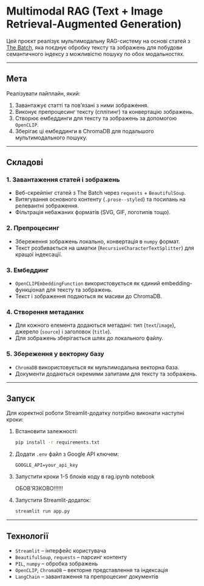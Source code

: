 # Multimodal RAG (Text + Image Retrieval-Augmented Generation)

Цей проєкт реалізує мультимодальну RAG-систему на основі статей з [The Batch](https://www.deeplearning.ai/the-batch/), яка поєднує обробку тексту та зображень для побудови семантичного індексу з можливістю пошуку по обох модальностях.

---

## Мета

Реалізувати пайплайн, який:

1. Завантажує статті та пов’язані з ними зображення.
2. Виконує препроцесинг тексту (сплітинг) та конвертацію зображень.
3. Створює ембеддинги для тексту та зображень за допомогою `OpenCLIP`.
4. Зберігає ці ембеддинги в ChromaDB для подальшого мультимодального пошуку.

---

## Складові

### 1. Завантаження статей і зображень

* Веб-скрейпінг статей з The Batch через `requests` + `BeautifulSoup`.
* Витягування основного контенту (`.prose--styled`) та посилань на релевантні зображення.
* Фільтрація небажаних форматів (SVG, GIF, логотипів тощо).

### 2. Препроцесинг

* Збереження зображень локально, конвертація в `numpy` формат.
* Текст розбивається на шматки (`RecursiveCharacterTextSplitter`) для кращої індексації.

### 3. Ембеддинг

* `OpenCLIPEmbeddingFunction` використовується як єдиний embedding-функціонал для тексту та зображень.
* Текст і зображення подаються як масиви до ChromaDB.

### 4. Створення метаданих

* Для кожного елемента додаються метадані: тип (`text`/`image`), джерело (`source`) і заголовок (`title`).
* Для зображень зберігається шлях до локального файлу.

### 5. Збереження у векторну базу

* `ChromaDB` використовується як мультимодальна векторна база.
* Документи додаються окремими запитами для тексту та зображень.

---

## Запуск

Для коректної роботи Streamlit-додатку потрібно виконати наступні кроки:

1. Встановити залежності:

   ```bash
   pip install -r requirements.txt
   ```

2. Додати `.env` файл з Google API ключем:

   ```
   GOOGLE_API=your_api_key
   ```

3. Запустити кроки 1-5 блоків коду в rag.ipynb notebook

    ОБОВ'ЯЗКОВО!!!!!!

4. Запустити Streamlit-додаток:

   ```bash
   streamlit run app.py
   ```

---

## Технології

* `Streamlit` – інтерфейс користувача
* `BeautifulSoup`, `requests` – парсинг контенту
* `PIL`, `numpy` – обробка зображень
* `OpenCLIP`, `ChromaDB` – векторне представлення та індексація
* `LangChain` – завантаження та препроцесинг документів

